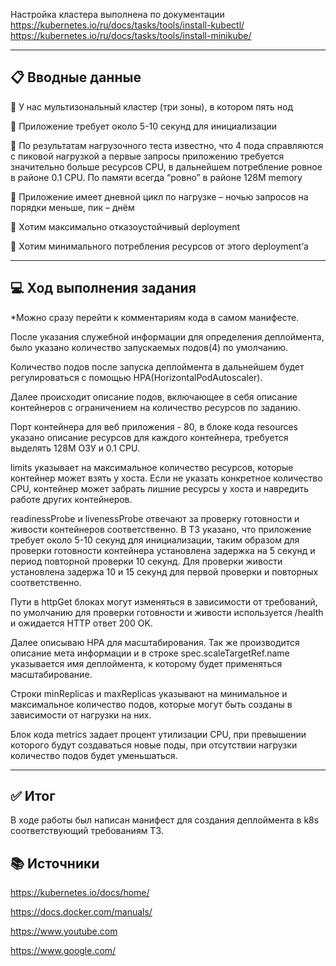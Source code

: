 Настройка кластера выполнена по документации https://kubernetes.io/ru/docs/tasks/tools/install-kubectl/
https://kubernetes.io/ru/docs/tasks/tools/install-minikube/
___

##  :clipboard: Вводные данные

:pushpin: У нас мультизональный кластер (три зоны), в котором пять нод

:pushpin: Приложение требует около 5-10 секунд для инициализации

:pushpin: По результатам нагрузочного теста известно, что 4 пода справляются с пиковой нагрузкой
а первые запросы приложению требуется значительно больше ресурсов CPU, в дальнейшем потребление ровное в районе 0.1 CPU. По памяти всегда “ровно” в районе 128M memory

:pushpin: Приложение имеет дневной цикл по нагрузке – ночью запросов на порядки меньше, пик – днём

:pushpin: Xотим максимально отказоустойчивый deployment

:pushpin: Xотим минимального потребления ресурсов от этого deployment’а

___

## :computer: Ход выполнения задания

*Можно сразу перейти к комментариям кода в самом манифесте.

После указания служебной информации для определения деплоймента, было указано количество запускаемых подов(4) по умолчанию.

Количество подов после запуска деплоймента в дальнейшем будет регулироваться с помощью HPA(HorizontalPodAutoscaler).

Далее происходит описание подов, включающее в себя описание контейнеров с ограничением на количество ресурсов по заданию.

Порт контейнера для веб приложения - 80, в блоке кода resources указано описание ресурсов для каждого контейнера, требуется выделять 128M ОЗУ и 0.1 CPU.

limits указывает на максимальное количество ресурсов, которые контейнер может взять у хоста. Если не указать конкретное количество CPU, контейнер может забрать лишние ресурсы у хоста и навредить работе других контейнеров.

readinessProbe и livenessProbe отвечают за проверку готовности и живости контейнеров соответственно. В ТЗ указано, что приложение требует около 5-10 секунд для инициализации, таким образом для проверки готовности контейнера установлена задержка на 5 секунд и период повторной проверки 10 секунд. Для проверки живости установлена задержа 10 и 15 секунд для первой проверки и повторных соответственно.

Пути в httpGet блоках могут изменяться в зависимости от требований, по умолчанию для проверки готовности и живости используется /health и ожидается HTTP ответ 200 OK.

Далее описываю HPA для масштабирования. Так же производится описание мета информации и в строке spec.scaleTargetRef.name указывается имя деплоймента, к которому будет применяться масштабирование.

Строки minReplicas и maxReplicas указывают на минимальное и максимальное количество подов, которые могут быть созданы в зависимости от нагрузки на них.

Блок кода metrics задает процент утилизации CPU, при превышении которого будут создаваться новые поды, при отсутствии нагрузки количество подов будет уменьшаться.

___

## :white_check_mark: Итог

В ходе работы был написан манифест для создания деплоймента в k8s соответствующий требованиям ТЗ.

## :books: Источники

https://kubernetes.io/docs/home/

https://docs.docker.com/manuals/

https://www.youtube.com

https://www.google.com/
